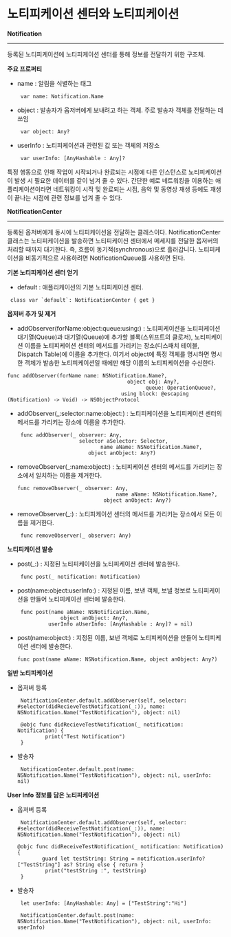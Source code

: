 # 노티피케이션 센터와 노티피케이션

**Notification**

---

 등록된 노티피케이션에 노티피케이션 센터를 통해 정보를 전달하기 위한 구조체.

**주요 프로퍼티**

- name : 알림을 식별하는 태그

    ```
     var name: Notification.Name
    ```

- object : 발송자가 옵저버에게 보내려고 하는 객체. 주로 발송자 객체를 전달하는 데 쓰임

    ```
     var object: Any?
    ```

- userInfo : 노티피케이션과 관련된 값 또는 객체의 저장소

    ```
     var userInfo: [AnyHashable : Any]?
    ```

 특정 행동으로 인해 작업이 시작되거나 완료되는 시점에 다른 인스턴스로 노티피케이션이 발생 시 필요한 데이터를 같이 넘겨 줄 수 있다. 간단한 예로 네트워킹을 이용하는 애플리케이션이라면 네트워킹이 시작 및 완료되는 시점, 음악 및 동영상 재생 등에도 재생이 끝나는 시점에 관련 정보를 넘겨 줄 수 있다.

**NotificationCenter**

---

 등록된 옵저버에게 동시에 노티피케이션을 전달하는 클래스이다. NotificationCenter 클래스는 노티피케이션을 발송하면 노티피케이션 센터에서 메세지를 전달한 옵저버의 처리할 때까지 대기한다. 즉, 흐름이 동기적(synchronous)으로 흘러갑니다. 노티피케이션을 비동기적으로 사용하려면 NotificationQueue를 사용하면 된다.

**기본 노티피케이션 센터 얻기**

- default : 애플리케이션의 기본 노티피케이션 센터.

```
 class var `default`: NotificationCenter { get }
```

**옵저버 추가 및 제거**

- addObserver(forName:object:queue:using:) : 노티피케이션을 노티피케이션 대기열(Queue)과 대기열(Queue)에 추가할 블록(스위프트의 클로저), 노티피케이션 이름을 노티피케이션 센터의 메서드를 가리키는 장소(디스패치 테이블, Dispatch Table)에 이름을 추가한다. 여기서 object에 특정 객체를 명시하면 명시한 객체가 발송한 노티피케이션일 때에만 해당 이름의 노티피케이션을 수신한다.

```
func addObserver(forName name: NSNotification.Name?,
                                       object obj: Any?,
                                             queue: OperationQueue?,
                                     using block: @escaping (Notification) -> Void) -> NSObjectProtocol
```

- addObserver(_:selector:name:object:) : 노티피케이션을 노티피케이션 센터의 메서드를 가리키는 장소에 이름을 추가한다.

    ```
     func addObserver(_ observer: Any,
                        selector aSelector: Selector,
                               name aName: NSNotification.Name?,
                           object anObject: Any?)
    ```

- removeObserver(_:name:object:) : 노티피케이션 센터의 메서드를 가리키는 장소에서 일치하는 이름을 제거한다.

    ```
    func removeObserver(_ observer: Any,
                                    name aName: NSNotification.Name?,
                                object anObject: Any?)
    ```

- removeObserver(_:) : 노티피케이션 센터의 메서드를 가리키는 장소에서 모든 이름을 제거한다.

    ```
     func removeObserver(_ observer: Any)
    ```

**노티피케이션 발송**

- post(_:) : 지정된 노티피케이션을 노티피케이션 센터에 발송한다.

    ```
     func post(_ notification: Notification)
    ```

- post(name:object:userInfo:) : 지정된 이름, 보낸 객체, 보낼 정보로 노티피케이션을 만들어 노티피케이션 센터에 발송한다.

    ```
     func post(name aName: NSNotification.Name,
                  object anObject: Any?,
     	      userInfo aUserInfo: [AnyHashable : Any]? = nil)
    ```

- post(name:object:) : 지정된 이름, 보낸 객체로 노티피케이션을 만들어 노티피케이션 센터에 발송한다.

    ```
    func post(name aName: NSNotification.Name, object anObject: Any?)
    ```

**일반 노티피케이션**

- 옵저버 등록

    ```
     NotificationCenter.default.addObserver(self, selector: #selector(didRecieveTestNotification(_:)), name: NSNotification.Name("TestNotification"), object: nil)

     @objc func didRecieveTestNotification(_ notification: Notification) {
             print("Test Notification")
     }
    ```

- 발송자

    ```
     NotificationCenter.default.post(name: NSNotification.Name("TestNotification"), object: nil, userInfo: nil)
    ```

**User Info 정보를 담은 노티피케이션**

- 옵저버 등록

    ```
     NotificationCenter.default.addObserver(self, selector: #selector(didReceiveTestNotification(_:)), name: NSNotification.Name("TestNotification"), object: nil)

    @objc func didReceiveTestNotification(_ notification: Notification) {
     		guard let testString: String = notification.userInfo?["TestString"] as? String else { return }
             print("testString :", testString)
     }
    ```

- 발송자

    ```
     let userInfo: [AnyHashable: Any] = ["TestString":"Hi"]

     NotificationCenter.default.post(name: NSNotification.Name("TestNotification"), object: nil, userInfo: userInfo)
    ```